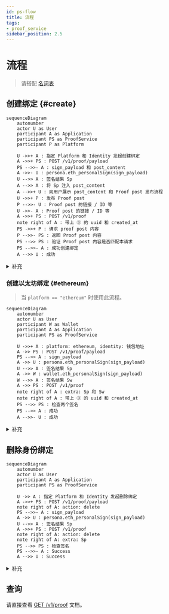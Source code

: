 ```yaml
---
id: ps-flow
title: 流程
tags:
- proof_service
sidebar_position: 2.5
---
```


# 流程

> 请搭配 [名词表](ps-glossary)

## 创建绑定 {#create}

```mermaid
sequenceDiagram
    autonumber
    actor U as User
    participant A as Application
    participant PS as ProofService
    participant P as Platform

    U ->>+ A : 指定 Platform 和 Identity 发起创建绑定
    A ->>+ PS : POST /v1/proof/payload
    PS -->>- A : sign_payload 和 post_content
    A ->>- U : persona.eth_personalSign(sign_payload)
    U -->> A : 签名结果 Sp
    A -->> A : 将 Sp 注入 post_content
    A -->>+ U : 向用户展示 post_content 和 Proof post 发布流程
    U ->>+ P : 发布 Proof post
    P -->>- U : Proof post 的链接 / ID 等
    U ->>- A : Proof post 的链接 / ID 等
    A ->>+ PS : POST /v1/proof
    note right of A : 带上 ③ 的 uuid 和 created_at
    PS ->>+ P : 请求 proof post 内容
    P -->>- PS : 返回 Proof post 内容
    PS -->> PS : 验证 Proof post 内容是否匹配本请求
    PS -->>- A : 成功创建绑定
    A -->> U : 成功
```
<details>
<summary>补充</summary>

- [POST /v1/proof/payload](api#proof-payload)
- [POST /v1/proof](api#proof-add)

</details>

### 创建以太坊绑定 {#ethereum}

> 当 `platform == "ethereum"` 时使用此流程。

```mermaid
sequenceDiagram
    autonumber
    actor U as User
    participant W as Wallet
    participant A as Application
    participant PS as ProofService

    U ->>+ A : platform: ethereum, identity: 钱包地址
    A ->> PS : POST /v1/proof/payload
    PS -->> A : sign_payload
    A ->> U : persona.eth_personalSign(sign_payload)
    U -->> A : 签名结果 Sp
    A ->> W : wallet.eth_personalSign(sign_payload)
    W -->> A : 签名结果 Sw
    A ->> PS : POST /v1/proof
    note right of A : extra: Sp 和 Sw
    note right of A : 带上 ③ 的 uuid 和 created_at
    PS -->> PS : 检查两个签名
    PS -->> A : 成功
    A -->>- U : 成功
```

<details><summary>补充</summary>

- [POST /v1/proof/payload](api#proof-payload)
- [POST /v1/proof](api#proof-add)
- `identity` 固定是钱包地址 `0x[0-9a-f]{40}`。
- 不需要将签名发表到什么公开平台上，因为
  - 服务器无法伪造它
  - 用户能生成签名，也就意味着用户拥有这个私钥

</details>

## 删除身份绑定

```mermaid
sequenceDiagram
    autonumber
    actor U as User
    participant A as Application
    participant PS as ProofService

    U ->> A : 指定 Platform 和 Identity 发起删除绑定
    A ->>+ PS : POST /v1/proof/payload
    note right of A: action: delete
    PS -->>- A : sign_payload
    A ->> U : persona.eth_personalSign(sign_payload)
    U -->> A : 签名结果 Sp
    A ->>+ PS : POST /v1/proof
    note right of A: action: delete
    note right of A: extra: Sp
    PS -->> PS : 检查签名
    PS -->>- A : Success
    A -->> U : Success

```

<details><summary>补充</summary>

- Application 可事后引导用户在对应 platform 里删除 proof post。

</details>

## 查询

请直接查看 [GET /v1/proof](api#proof-query) 文档。
